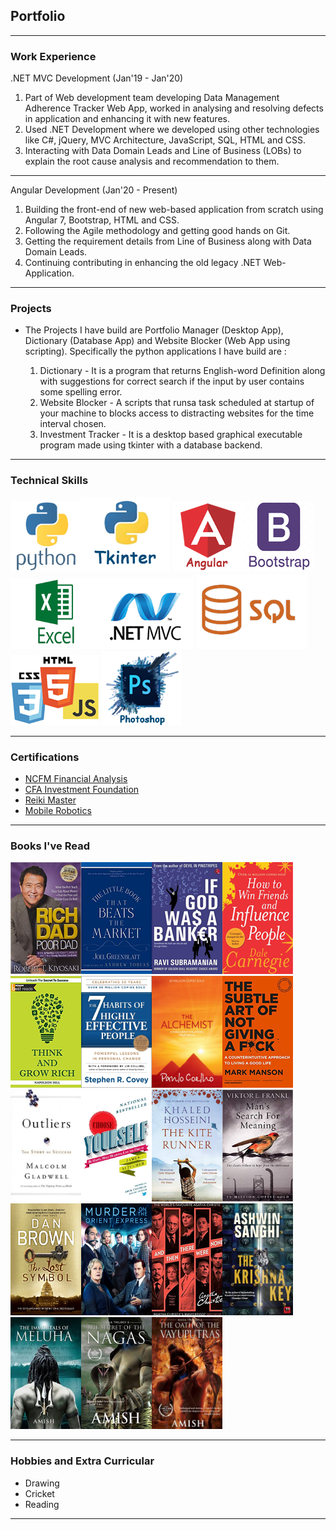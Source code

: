 ## Portfolio

---

### Work Experience 

.NET MVC Development (Jan'19 - Jan'20)
1. Part of Web development team developing Data Management Adherence Tracker Web App, worked in analysing and resolving defects in application and enhancing it with new features.
2. Used .NET Development where we developed using other technologies like C#, jQuery, MVC Architecture, JavaScript, SQL, HTML and CSS.
3. Interacting with Data Domain Leads and Line of Business (LOBs) to explain the root cause analysis and recommendation to them.

---
Angular Development (Jan'20 - Present)
1. Building the front-end of new web-based application from scratch using Angular 7, Bootstrap, HTML and CSS.
2. Following the Agile methodology and getting good hands on Git.
3. Getting the requirement details from Line of Business along with Data Domain Leads.
4. Continuing contributing in enhancing the old legacy .NET Web-Application.

---

### Projects

- The Projects I have build are Portfolio Manager (Desktop App), Dictionary (Database App) and Website Blocker (Web App using scripting). Specifically the python applications I have build are :

	1. Dictionary - It is a program that returns English-word Definition along with suggestions for correct search if the input by user contains some spelling error. 
	2. Website Blocker - A scripts that runsa task scheduled at startup of your machine to blocks access to distracting websites for the time interval chosen.
	3. Investment Tracker - It is a desktop based graphical executable program made using tkinter with a database backend.

---

### Technical Skills

<img src="images/python.png?raw=true"/><img src="images/tkinter.png?raw=true"/>
<img src="images/angular.png?raw=true"/><img src="images/bootstrap.png?raw=true"/>
<img src="images/excel.png?raw=true"/><img src="images/dotnetmvc.png?raw=true"/>
<img src="images/sql.png?raw=true"/><img src="images/htmlcssjs.png?raw=true"/>
<img src="images/photoshop.png?raw=true"/>

---

### Certifications

- [NCFM Financial Analysis](/pdf/ncfm.pdf)
- [CFA Investment Foundation](/pdf/ncfm.pdf)
- [Reiki Master](/pdf/ncfm.pdf)
- [Mobile Robotics](/pdf/ncfm.pdf)

---

### Books I've Read

<img width="113" height="179" src="images/books/richdad.jpg?raw=true"/><img width="113" height="179" src="images/books/beatmarket.jpg?raw=true"/><img width="113" height="179" src="images/books/godbanker.jpg?raw=true"/><img width="113" height="179" src="images/books/winfriends.jpg?raw=true"/><img width="113" height="179" src="images/books/thinkngrowrich.jpg?raw=true"/><img width="113" height="179" src="images/books/7habits.jpg?raw=true"/><img width="113" height="179" src="images/books/alchemist.jpg?raw=true"/><img width="113" height="179" src="images/books/subtleart.jpg?raw=true"/><img width="113" height="179" src="images/books/outliers.jpg?raw=true"/><img width="113" height="179" src="images/books/chooseyourself.jpg?raw=true"/><img width="113" height="179" src="images/books/kiterunner.jpg?raw=true"/><img width="113" height="179" src="images/books/manssearch.jpg?raw=true"/><img width="113" height="179" src="images/books/lostsymbol.jpg?raw=true"/><img width="113" height="179" src="images/books/orientexpress.jpg?raw=true"/><img width="113" height="179" src="images/books/therewerenone.jpg?raw=true"/><img width="113" height="179" src="images/books/krishnakey.jpg?raw=true"/><img width="113" height="179" src="images/books/shiva1.jpg?raw=true"/><img width="113" height="179" src="images/books/shiva2.jpg?raw=true"/><img width="113" height="179" src="images/books/shiva3.jpg?raw=true"/>

---

### Hobbies and Extra Curricular

- Drawing
- Cricket
- Reading

---

